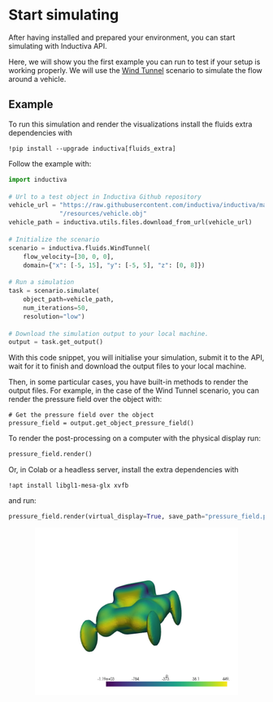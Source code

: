 # Start simulating

After having installed and prepared your environment, you can start simulating with Inductiva API.

Here, we will show you the first example you can run to test if your setup is working properly. We will use the [Wind Tunnel](Wind-Tunnel) scenario to simulate the flow around a vehicle.

## Example
To run this simulation and render the visualizations install the fluids extra dependencies with

```
!pip install --upgrade inductiva[fluids_extra]
```

Follow the example with:

```python
import inductiva

# Url to a test object in Inductiva Github repository
vehicle_url = "https://raw.githubusercontent.com/inductiva/inductiva/main" \
              "/resources/vehicle.obj"
vehicle_path = inductiva.utils.files.download_from_url(vehicle_url)

# Initialize the scenario
scenario = inductiva.fluids.WindTunnel(
    flow_velocity=[30, 0, 0],
    domain={"x": [-5, 15], "y": [-5, 5], "z": [0, 8]})

# Run a simulation
task = scenario.simulate(
    object_path=vehicle_path,
    num_iterations=50,
    resolution="low")

# Download the simulation output to your local machine.
output = task.get_output()
```

With this code snippet, you will initialise your simulation, submit it to the API, wait for it to finish and download the output files to your local machine.

Then, in some particular cases, you have built-in methods to render the output files. For example, in the case of the Wind Tunnel scenario, you can render the pressure field over the object with:

```
# Get the pressure field over the object
pressure_field = output.get_object_pressure_field()
```

To render the post-processing on a computer with the physical display run:
```python
pressure_field.render()
```

Or, in Colab or a headless server, install the extra dependencies with

```
!apt install libgl1-mesa-glx xvfb
``` 
and run:

```python
pressure_field.render(virtual_display=True, save_path="pressure_field.png")
```

<p align="center">
  <img src="https://github.com/inductiva/inductiva/blob/main/assets/media/openfoam/pressure_field.png?raw=true" alt="Pressure Field of a vehicle." width="400" height="330" >
</p>